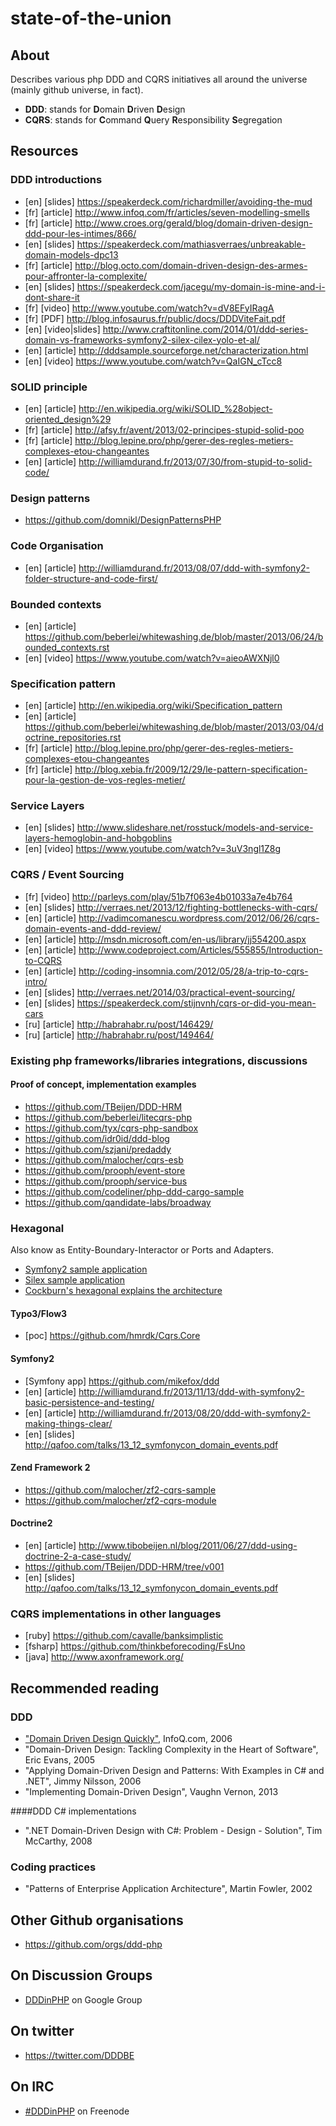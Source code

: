 state-of-the-union
==================

About
-----

Describes various php DDD and CQRS initiatives all around the universe (mainly github universe, in fact).

- **DDD**: stands for <strong>D</strong>omain <strong>D</strong>riven <strong>D</strong>esign
- **CQRS**: stands for <strong>C</strong>ommand <strong>Q</strong>uery <strong>R</strong>esponsibility <strong>S</strong>egregation


Resources
---------

### DDD introductions


- [en] [slides] https://speakerdeck.com/richardmiller/avoiding-the-mud
- [fr] [article] http://www.infoq.com/fr/articles/seven-modelling-smells
- [fr] [article] http://www.croes.org/gerald/blog/domain-driven-design-ddd-pour-les-intimes/866/
- [en] [slides] https://speakerdeck.com/mathiasverraes/unbreakable-domain-models-dpc13
- [fr] [article] http://blog.octo.com/domain-driven-design-des-armes-pour-affronter-la-complexite/
- [en] [slides] https://speakerdeck.com/jacegu/my-domain-is-mine-and-i-dont-share-it
- [fr] [video] http://www.youtube.com/watch?v=dV8EFyIRagA
- [fr] [PDF] http://blog.infosaurus.fr/public/docs/DDDViteFait.pdf
- [en] [video|slides] http://www.craftitonline.com/2014/01/ddd-series-domain-vs-frameworks-symfony2-silex-cilex-yolo-et-al/
- [en] [article] http://dddsample.sourceforge.net/characterization.html
- [en] [video] https://www.youtube.com/watch?v=QaIGN_cTcc8

### SOLID principle

- [en] [article] http://en.wikipedia.org/wiki/SOLID_%28object-oriented_design%29
- [fr] [article] http://afsy.fr/avent/2013/02-principes-stupid-solid-poo
- [fr] [article] http://blog.lepine.pro/php/gerer-des-regles-metiers-complexes-etou-changeantes
- [en] [article] http://williamdurand.fr/2013/07/30/from-stupid-to-solid-code/


### Design patterns

- https://github.com/domnikl/DesignPatternsPHP

### Code Organisation

- [en] [article] http://williamdurand.fr/2013/08/07/ddd-with-symfony2-folder-structure-and-code-first/


### Bounded contexts

- [en] [article] https://github.com/beberlei/whitewashing.de/blob/master/2013/06/24/bounded_contexts.rst
- [en] [video] https://www.youtube.com/watch?v=aieoAWXNjl0


### Specification pattern

- [en] [article] http://en.wikipedia.org/wiki/Specification_pattern
- [en] [article] https://github.com/beberlei/whitewashing.de/blob/master/2013/03/04/doctrine_repositories.rst
- [fr] [article] http://blog.lepine.pro/php/gerer-des-regles-metiers-complexes-etou-changeantes
- [fr] [article] http://blog.xebia.fr/2009/12/29/le-pattern-specification-pour-la-gestion-de-vos-regles-metier/

### Service Layers
- [en] [slides] http://www.slideshare.net/rosstuck/models-and-service-layers-hemoglobin-and-hobgoblins
- [en] [video] https://www.youtube.com/watch?v=3uV3ngl1Z8g

### CQRS / Event Sourcing

- [fr] [video] http://parleys.com/play/51b7f063e4b01033a7e4b764
- [en] [slides] http://verraes.net/2013/12/fighting-bottlenecks-with-cqrs/
- [en] [article] http://vadimcomanescu.wordpress.com/2012/06/26/cqrs-domain-events-and-ddd-review/
- [en] [article] http://msdn.microsoft.com/en-us/library/jj554200.aspx
- [en] [article] http://www.codeproject.com/Articles/555855/Introduction-to-CQRS
- [en] [article] http://coding-insomnia.com/2012/05/28/a-trip-to-cqrs-intro/
- [en] [slides] http://verraes.net/2014/03/practical-event-sourcing/
- [en] [slides] https://speakerdeck.com/stijnvnh/cqrs-or-did-you-mean-cars
- [ru] [article] http://habrahabr.ru/post/146429/
- [ru] [article] http://habrahabr.ru/post/149464/

### Existing php frameworks/libraries integrations, discussions


#### Proof of concept, implementation examples

- https://github.com/TBeijen/DDD-HRM
- https://github.com/beberlei/litecqrs-php
- https://github.com/tyx/cqrs-php-sandbox
- https://github.com/idr0id/ddd-blog
- https://github.com/szjani/predaddy
- https://github.com/malocher/cqrs-esb
- https://github.com/prooph/event-store
- https://github.com/prooph/service-bus
- https://github.com/codeliner/php-ddd-cargo-sample
- https://github.com/qandidate-labs/broadway

### Hexagonal

Also know as Entity-Boundary-Interactor or Ports and Adapters.

- [Symfony2 sample application](https://github.com/MarcelloDuarte/hexagonal-symfony/)
- [Silex sample application](https://github.com/igorw/doucheswag/)
- [Cockburn's hexagonal explains the architecture](http://alistair.cockburn.us/Hexagonal+architecture)


#### Typo3/Flow3

- [poc] https://github.com/hmrdk/Cqrs.Core

#### Symfony2

- [Symfony app] https://github.com/mikefox/ddd
- [en] [article] http://williamdurand.fr/2013/11/13/ddd-with-symfony2-basic-persistence-and-testing/
- [en] [article] http://williamdurand.fr/2013/08/20/ddd-with-symfony2-making-things-clear/
- [en] [slides] http://qafoo.com/talks/13_12_symfonycon_domain_events.pdf

#### Zend Framework 2

- https://github.com/malocher/zf2-cqrs-sample
- https://github.com/malocher/zf2-cqrs-module

#### Doctrine2

- [en] [article] http://www.tibobeijen.nl/blog/2011/06/27/ddd-using-doctrine-2-a-case-study/
- https://github.com/TBeijen/DDD-HRM/tree/v001
- [en] [slides] http://qafoo.com/talks/13_12_symfonycon_domain_events.pdf


### CQRS implementations in other languages

- [ruby] https://github.com/cavalle/banksimplistic
- [fsharp] https://github.com/thinkbeforecoding/FsUno
- [java] http://www.axonframework.org/


Recommended reading
-------------------

### DDD

- ["Domain Driven Design Quickly"](http://www.infoq.com/fr/minibooks/domain-driven-design-quickly), InfoQ.com, 2006
- "Domain-Driven Design: Tackling Complexity in the Heart of Software", Eric Evans, 2005
- "Applying Domain-Driven Design and Patterns: With Examples in C# and .NET", Jimmy Nilsson, 2006
- "Implementing Domain-Driven Design", Vaughn Vernon, 2013

####DDD C# implementations

- ".NET Domain-Driven Design with C#: Problem - Design - Solution", Tim McCarthy, 2008

### Coding practices

- "Patterns of Enterprise Application Architecture", Martin Fowler, 2002


Other Github organisations
--------------------------

- https://github.com/orgs/ddd-php


On Discussion Groups
----------------

- [DDDinPHP](http://dddinphp.org) on Google Group

On twitter
----------

- https://twitter.com/DDDBE

On IRC
------

- [#DDDinPHP](irc://irc.freenode.net/#dddinphp) on Freenode
